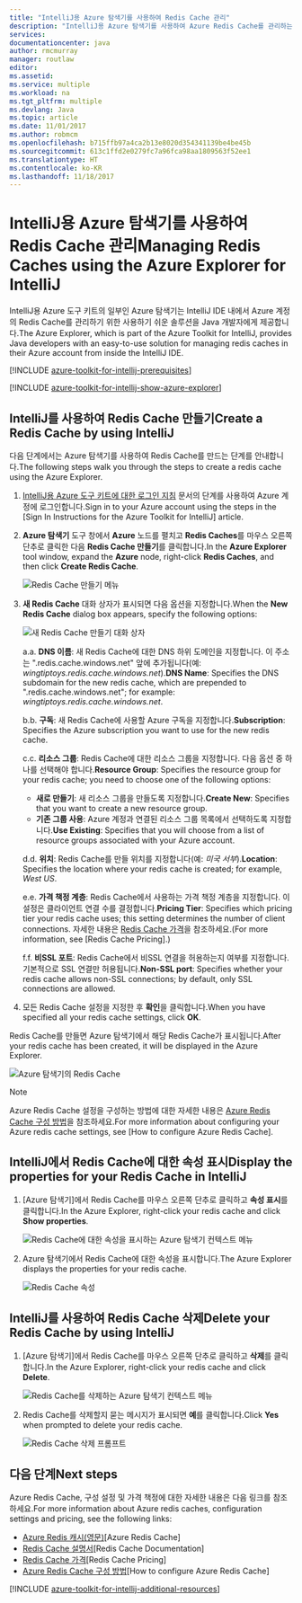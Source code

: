 ```yaml
---
title: "IntelliJ용 Azure 탐색기를 사용하여 Redis Cache 관리"
description: "IntelliJ용 Azure 탐색기를 사용하여 Azure Redis Cache를 관리하는 방법을 알아봅니다."
services: 
documentationcenter: java
author: rmcmurray
manager: routlaw
editor: 
ms.assetid: 
ms.service: multiple
ms.workload: na
ms.tgt_pltfrm: multiple
ms.devlang: Java
ms.topic: article
ms.date: 11/01/2017
ms.author: robmcm
ms.openlocfilehash: b715ffb97a4ca2b13e8020d354341139be4be45b
ms.sourcegitcommit: 613c1ffd2e0279fc7a96fca98aa1809563f52ee1
ms.translationtype: HT
ms.contentlocale: ko-KR
ms.lasthandoff: 11/18/2017
---
```

# <a name="managing-redis-caches-using-the-azure-explorer-for-intellij"></a><span data-ttu-id="d9460-103">IntelliJ용 Azure 탐색기를 사용하여 Redis Cache 관리</span><span class="sxs-lookup"><span data-stu-id="d9460-103">Managing Redis Caches using the Azure Explorer for IntelliJ</span></span>

<span data-ttu-id="d9460-104">IntelliJ용 Azure 도구 키트의 일부인 Azure 탐색기는 IntelliJ IDE 내에서 Azure 계정의 Redis Cache를 관리하기 위한 사용하기 쉬운 솔루션을 Java 개발자에게 제공합니다.</span><span class="sxs-lookup"><span data-stu-id="d9460-104">The Azure Explorer, which is part of the Azure Toolkit for IntelliJ, provides Java developers with an easy-to-use solution for managing redis caches in their Azure account from inside the IntelliJ IDE.</span></span>

[!INCLUDE [azure-toolkit-for-intellij-prerequisites](../includes/azure-toolkit-for-intellij-prerequisites.md)]

[!INCLUDE [azure-toolkit-for-intellij-show-azure-explorer](../includes/azure-toolkit-for-intellij-show-azure-explorer.md)]

## <a name="create-a-redis-cache-by-using-intellij"></a><span data-ttu-id="d9460-105">IntelliJ를 사용하여 Redis Cache 만들기</span><span class="sxs-lookup"><span data-stu-id="d9460-105">Create a Redis Cache by using IntelliJ</span></span>

<span data-ttu-id="d9460-106">다음 단계에서는 Azure 탐색기를 사용하여 Redis Cache를 만드는 단계를 안내합니다.</span><span class="sxs-lookup"><span data-stu-id="d9460-106">The following steps walk you through the steps to create a redis cache using the Azure Explorer.</span></span>

1. <span data-ttu-id="d9460-107">[IntelliJ용 Azure 도구 키트에 대한 로그인 지침] 문서의 단계를 사용하여 Azure 계정에 로그인합니다.</span><span class="sxs-lookup"><span data-stu-id="d9460-107">Sign in to your Azure account using the steps in the [Sign In Instructions for the Azure Toolkit for IntelliJ] article.</span></span>

1. <span data-ttu-id="d9460-108">**Azure 탐색기** 도구 창에서 **Azure** 노드를 펼치고 **Redis Caches**를 마우스 오른쪽 단추로 클릭한 다음 **Redis Cache 만들기**를 클릭합니다.</span><span class="sxs-lookup"><span data-stu-id="d9460-108">In the **Azure Explorer** tool window, expand the **Azure** node, right-click **Redis Caches**, and then click **Create Redis Cache**.</span></span>

   ![Redis Cache 만들기 메뉴][CR01]

1. <span data-ttu-id="d9460-110">**새 Redis Cache** 대화 상자가 표시되면 다음 옵션을 지정합니다.</span><span class="sxs-lookup"><span data-stu-id="d9460-110">When the **New Redis Cache** dialog box appears, specify the following options:</span></span>

   ![새 Redis Cache 만들기 대화 상자][CR02]

   <span data-ttu-id="d9460-112">a.</span><span class="sxs-lookup"><span data-stu-id="d9460-112">a.</span></span> <span data-ttu-id="d9460-113">**DNS 이름**: 새 Redis Cache에 대한 DNS 하위 도메인을 지정합니다. 이 주소는 ".redis.cache.windows.net" 앞에 추가됩니다(예: *wingtiptoys.redis.cache.windows.net*).</span><span class="sxs-lookup"><span data-stu-id="d9460-113">**DNS Name**: Specifies the DNS subdomain for the new redis cache, which are prepended to ".redis.cache.windows.net"; for example: *wingtiptoys.redis.cache.windows.net*.</span></span>

   <span data-ttu-id="d9460-114">b.</span><span class="sxs-lookup"><span data-stu-id="d9460-114">b.</span></span> <span data-ttu-id="d9460-115">**구독**: 새 Redis Cache에 사용할 Azure 구독을 지정합니다.</span><span class="sxs-lookup"><span data-stu-id="d9460-115">**Subscription**: Specifies the Azure subscription you want to use for the new redis cache.</span></span>

   <span data-ttu-id="d9460-116">c.</span><span class="sxs-lookup"><span data-stu-id="d9460-116">c.</span></span> <span data-ttu-id="d9460-117">**리소스 그룹**: Redis Cache에 대한 리소스 그룹을 지정합니다. 다음 옵션 중 하나를 선택해야 합니다.</span><span class="sxs-lookup"><span data-stu-id="d9460-117">**Resource Group**: Specifies the resource group for your redis cache; you need to choose one of the following options:</span></span> 
      * <span data-ttu-id="d9460-118">**새로 만들기**: 새 리소스 그룹을 만들도록 지정합니다.</span><span class="sxs-lookup"><span data-stu-id="d9460-118">**Create New**: Specifies that you want to create a new resource group.</span></span> 
      * <span data-ttu-id="d9460-119">**기존 그룹 사용**: Azure 계정과 연결된 리소스 그룹 목록에서 선택하도록 지정합니다.</span><span class="sxs-lookup"><span data-stu-id="d9460-119">**Use Existing**: Specifies that you will choose from a list of resource groups associated with your Azure account.</span></span> 

   <span data-ttu-id="d9460-120">d.</span><span class="sxs-lookup"><span data-stu-id="d9460-120">d.</span></span> <span data-ttu-id="d9460-121">**위치**: Redis Cache를 만들 위치를 지정합니다(예: *미국 서부*).</span><span class="sxs-lookup"><span data-stu-id="d9460-121">**Location**: Specifies the location where your redis cache is created; for example, *West US*.</span></span>

   <span data-ttu-id="d9460-122">e.</span><span class="sxs-lookup"><span data-stu-id="d9460-122">e.</span></span> <span data-ttu-id="d9460-123">**가격 책정 계층**: Redis Cache에서 사용하는 가격 책정 계층을 지정합니다. 이 설정은 클라이언트 연결 수를 결정합니다.</span><span class="sxs-lookup"><span data-stu-id="d9460-123">**Pricing Tier**: Specifies which pricing tier your redis cache uses; this setting determines the number of client connections.</span></span> <span data-ttu-id="d9460-124">자세한 내용은 [Redis Cache 가격]을 참조하세요.</span><span class="sxs-lookup"><span data-stu-id="d9460-124">(For more information, see [Redis Cache Pricing].)</span></span>

   <span data-ttu-id="d9460-125">f.</span><span class="sxs-lookup"><span data-stu-id="d9460-125">f.</span></span> <span data-ttu-id="d9460-126">**비SSL 포트**: Redis Cache에서 비SSL 연결을 허용하는지 여부를 지정합니다. 기본적으로 SSL 연결만 허용됩니다.</span><span class="sxs-lookup"><span data-stu-id="d9460-126">**Non-SSL port**: Specifies whether your redis cache allows non-SSL connections; by default, only SSL connections are allowed.</span></span>

1. <span data-ttu-id="d9460-127">모든 Redis Cache 설정을 지정한 후 **확인**을 클릭합니다.</span><span class="sxs-lookup"><span data-stu-id="d9460-127">When you have specified all your redis cache settings, click **OK**.</span></span>

<span data-ttu-id="d9460-128">Redis Cache를 만들면 Azure 탐색기에서 해당 Redis Cache가 표시됩니다.</span><span class="sxs-lookup"><span data-stu-id="d9460-128">After your redis cache has been created, it will be displayed in the Azure Explorer.</span></span>

   ![Azure 탐색기의 Redis Cache][CR03]

> [!NOTE]
>
> <span data-ttu-id="d9460-130">Azure Redis Cache 설정을 구성하는 방법에 대한 자세한 내용은 [Azure Redis Cache 구성 방법]을 참조하세요.</span><span class="sxs-lookup"><span data-stu-id="d9460-130">For more information about configuring your Azure redis cache settings, see [How to configure Azure Redis Cache].</span></span>
>

## <a name="display-the-properties-for-your-redis-cache-in-intellij"></a><span data-ttu-id="d9460-131">IntelliJ에서 Redis Cache에 대한 속성 표시</span><span class="sxs-lookup"><span data-stu-id="d9460-131">Display the properties for your Redis Cache in IntelliJ</span></span>

1. <span data-ttu-id="d9460-132">[Azure 탐색기]에서 Redis Cache를 마우스 오른쪽 단추로 클릭하고 **속성 표시**를 클릭합니다.</span><span class="sxs-lookup"><span data-stu-id="d9460-132">In the Azure Explorer, right-click your redis cache and click **Show properties**.</span></span>

   ![Redis Cache에 대한 속성을 표시하는 Azure 탐색기 컨텍스트 메뉴][SP01]

1. <span data-ttu-id="d9460-134">Azure 탐색기에서 Redis Cache에 대한 속성을 표시합니다.</span><span class="sxs-lookup"><span data-stu-id="d9460-134">The Azure Explorer displays the properties for your redis cache.</span></span>

   ![Redis Cache 속성][SP02]

## <a name="delete-your-redis-cache-by-using-intellij"></a><span data-ttu-id="d9460-136">IntelliJ를 사용하여 Redis Cache 삭제</span><span class="sxs-lookup"><span data-stu-id="d9460-136">Delete your Redis Cache by using IntelliJ</span></span>

1. <span data-ttu-id="d9460-137">[Azure 탐색기]에서 Redis Cache를 마우스 오른쪽 단추로 클릭하고 **삭제**를 클릭합니다.</span><span class="sxs-lookup"><span data-stu-id="d9460-137">In the Azure Explorer, right-click your redis cache and click **Delete**.</span></span>

   ![Redis Cache를 삭제하는 Azure 탐색기 컨텍스트 메뉴][DE01]

1. <span data-ttu-id="d9460-139">Redis Cache를 삭제할지 묻는 메시지가 표시되면 **예**를 클릭합니다.</span><span class="sxs-lookup"><span data-stu-id="d9460-139">Click **Yes** when prompted to delete your redis cache.</span></span>

   ![Redis Cache 삭제 프롬프트][DE02]

## <a name="next-steps"></a><span data-ttu-id="d9460-141">다음 단계</span><span class="sxs-lookup"><span data-stu-id="d9460-141">Next steps</span></span>

<span data-ttu-id="d9460-142">Azure Redis Cache, 구성 설정 및 가격 책정에 대한 자세한 내용은 다음 링크를 참조하세요.</span><span class="sxs-lookup"><span data-stu-id="d9460-142">For more information about Azure redis caches, configuration settings and pricing, see the following links:</span></span>

* <span data-ttu-id="d9460-143">[Azure Redis 캐시(영문)]</span><span class="sxs-lookup"><span data-stu-id="d9460-143">[Azure Redis Cache]</span></span>
* <span data-ttu-id="d9460-144">[Redis Cache 설명서]</span><span class="sxs-lookup"><span data-stu-id="d9460-144">[Redis Cache Documentation]</span></span>
* <span data-ttu-id="d9460-145">[Redis Cache 가격]</span><span class="sxs-lookup"><span data-stu-id="d9460-145">[Redis Cache Pricing]</span></span>
* <span data-ttu-id="d9460-146">[Azure Redis Cache 구성 방법]</span><span class="sxs-lookup"><span data-stu-id="d9460-146">[How to configure Azure Redis Cache]</span></span>

[!INCLUDE [azure-toolkit-for-intellij-additional-resources](../includes/azure-toolkit-for-intellij-additional-resources.md)]

<!-- URL List -->

[Redis Cache 가격]: https://azure.microsoft.com/pricing/details/cache/
[Azure Redis 캐시(영문)]: https://azure.microsoft.com/services/cache/
[Redis Cache 설명서]: /azure/redis-cache
[Azure Redis Cache 구성 방법]: /azure/redis-cache/cache-configure
[IntelliJ용 Azure 도구 키트에 대한 로그인 지침]: ./azure-toolkit-for-intellij-sign-in-instructions.md

<!-- IMG List -->

[CR01]: media/azure-toolkit-for-intellij-managing-redis-caches-using-azure-explorer/CR01.png
[CR02]: media/azure-toolkit-for-intellij-managing-redis-caches-using-azure-explorer/CR02.png
[CR03]: media/azure-toolkit-for-intellij-managing-redis-caches-using-azure-explorer/CR03.png

[SP01]: media/azure-toolkit-for-intellij-managing-redis-caches-using-azure-explorer/SP01.png
[SP02]: media/azure-toolkit-for-intellij-managing-redis-caches-using-azure-explorer/SP02.png

[DE01]: media/azure-toolkit-for-intellij-managing-redis-caches-using-azure-explorer/DE01.png
[DE02]: media/azure-toolkit-for-intellij-managing-redis-caches-using-azure-explorer/DE02.png
